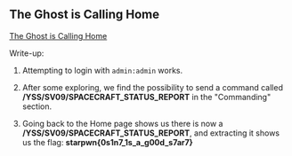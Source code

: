 ## The Ghost is Calling Home
[The Ghost is Calling Home](https://compete.metactf.com/435/problems#problem31)

Write-up:

1. Attempting to login with `admin:admin` works.

2. After some exploring, we find the possibility to send a command called **/YSS/SV09/SPACECRAFT_STATUS_REPORT** in the "Commanding" section.

3. Going back to the Home page shows us there is now a **/YSS/SV09/SPACECRAFT_STATUS_REPORT**, and extracting it shows us the flag: **starpwn{0s1n7_1s_a_g00d_s7ar7}** 
